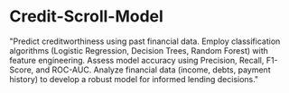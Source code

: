 # Credit-Scroll-Model
"Predict creditworthiness using past financial data. Employ classification algorithms (Logistic Regression, Decision Trees, Random Forest) with feature engineering. Assess model accuracy using Precision, Recall, F1-Score, and ROC-AUC. Analyze financial data (income, debts, payment history) to develop a robust model for informed lending decisions."
